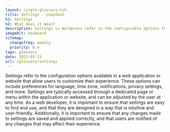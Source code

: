 ```yaml
--- 
layout: single-glossary.njk
title: Settings - Loopdash
h1: Settings
h2: What does it mean?
description: Settings in Wordpress refer to the configurable options that allow users to customize the behavior and appearance of their website.
imageAlt: keyboard
sitemap:
  changefreq: weekly
  priority: 0.4
tags: glossary
date: 2023-03-15
url: /glossary/settings
---
```


Settings refer to the configuration options available in a web application or website that allow users to customize their experience. These options can include preferences for language, time zone, notifications, privacy settings, and more. Settings are typically accessed through a dedicated page or menu within the application or website, and can be adjusted by the user at any time. As a web developer, it is important to ensure that settings are easy to find and use, and that they are designed in a way that is intuitive and user-friendly. Additionally, it is important to ensure that any changes made to settings are saved and applied correctly, and that users are notified of any changes that may affect their experience.
